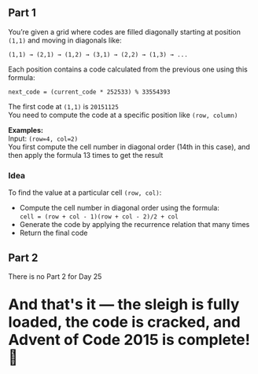 ## Part 1

You’re given a grid where codes are filled diagonally starting at position `(1,1)` and moving in diagonals like:
```
(1,1) → (2,1) → (1,2) → (3,1) → (2,2) → (1,3) → ...
```

Each position contains a code calculated from the previous one using this formula:
```
next_code = (current_code * 252533) % 33554393
```

The first code at `(1,1)` is `20151125`  
You need to compute the code at a specific position like `(row, column)`

**Examples:**  
Input: `(row=4, col=2)`  
You first compute the cell number in diagonal order (14th in this case), and then apply the formula 13 times to get the result

### Idea

To find the value at a particular cell `(row, col)`:
- Compute the cell number in diagonal order using the formula:  
  `cell = (row + col - 1)(row + col - 2)/2 + col`
- Generate the code by applying the recurrence relation that many times
- Return the final code

## Part 2

There is no Part 2 for Day 25
<p style = "font-size: 30px; font-weight: bold;"> And that's it — the sleigh is fully loaded, the code is cracked, and Advent of Code 2015 is complete! 🎄</p>
